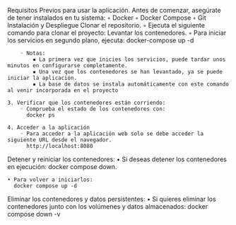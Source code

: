 Requisitos Previos para usar la aplicación.
    Antes de comenzar, asegúrate de tener instalados en tu sistema:
        ◦ Docker 
        ◦ Docker Compose 
        ◦ Git 
Instalación y Despliegue
     Clonar el repositorio.
        ◦ Ejecuta el siguiente comando para clonar el proyecto:
     Levantar los contenedores.
        ◦ Para iniciar los servicios en segundo plano, ejecuta:
          docker-compose up -d
          
        ◦ Notas: 
            ▪ La primera vez que inicies los servicios, puede tardar unos minutos en configurarse completamente.
            ▪ Una vez que los contenedores se han levantado, ya se puede iniciar la aplicación.
            ▪ La base de datos se instala automáticamente con este comando al venir incorporada en el proyecto

    3. Verificar que los contenedores están corriendo:
        ◦ Comprueba el estado de los contenedores con:
	      docker ps

    4. Acceder a la aplicación
        ◦ Para acceder a la aplicación web solo se debe acceder la siguiente URL desde el navegador.
	      http://localhost:8080
       
Detener y reiniciar los contenedores:
    • Si deseas detener los contenedores en ejecución:
      docker compose down.

    • Para volver a iniciarlos:
      docker compose up -d

Eliminar los contenedores y datos persistentes:
    • Si quieres eliminar los contenedores junto con los volúmenes y datos almacenados:
      docker compose down -v
